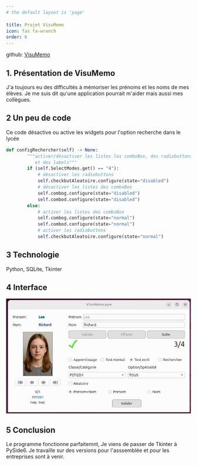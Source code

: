 ```yaml
---
# the default layout is 'page'

title: Projet VisuMemo
icon: fas fa-wrench
order: 6
---
```


github: [VisuMemo](https://github.com/GerardLeRest/VisuMemo)

## 1. Présentation de VisuMemo

J'a toujours eu des difficultés à mémoriser les prénoms et les noms de mes élèves. Je me suis dit qu'une application pourrait m'aider mais aussi mes collègues.

## 2 Un peu de code

Ce code désactive ou active les widgets pour l'option recherche dans le lycée

```python
def configRechercher(self) -> None:
        """activer/désactiver les listes les comboBox, des radiobuttons
           et des labels"""
        if (self.SelectModes.get() == "4"):
            # désactiver les radiobuttons
            self.checkbutAleatoire.configure(state="disabled")
            # désactiver les listes des comboBox
            self.combog.configure(state="disabled")
            self.combod.configure(state="disabled")
        else:
            # activer les listes des comboBox
            self.combog.configure(state="normal")
            self.combod.configure(state="normal")
            # activer les radiobuttons
            self.checkbutAleatoire.configure(state="normal")
```

## 3 Technologie

Python, SQLite, Tkinter

## 4 Interface

![VisuMemo](assets/img/visu_memo.png)

## 5 Conclusion

Le programme fonctionne parfaitemnt, Je viens de passer de Tkinter à PySide6. Je travaille sur des versions pour l'asssemblée et pour les entreprises sont à venir.
